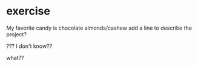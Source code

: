 # exercise

My favorite candy is chocolate almonds/cashew
add a line to describe the project?


??? I don't know??


what??


